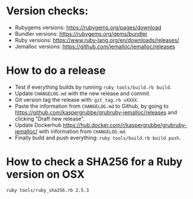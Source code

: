 # Version checks:
- Rubygems versions: https://rubygems.org/pages/download
- Bundler versions: https://rubygems.org/gems/bundler
- Ruby versions: https://www.ruby-lang.org/en/downloads/releases/
- Jemalloc versions: https://github.com/jemalloc/jemalloc/releases

# How to do a release
- Test if everything builds by running `ruby tools/build.rb build`.
- Update `CHANGELOG.md` with the new release and commit.
- Git version tag the release with: `git_tag.rb vXXXX`.
- Paste the information from `CHANGELOG.md` to Github, by going to https://github.com/kaspergrubbe/grubruby-jemalloc/releases and clicking "Draft new release".
- Update Dockerhub https://hub.docker.com/r/kaspergrubbe/grubruby-jemalloc/ with information from `CHANGELOG.md`.
- Finally build and push everything: `ruby tools/build.rb build push`.

# How to check a SHA256 for a Ruby version on OSX

```bash
ruby tools/ruby_sha256.rb 2.5.3
```

